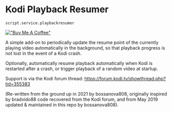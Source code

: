 Kodi Playback Resumer
=========================================================
`script.service.playbackresumer`

[!["Buy Me A Coffee"](https://www.buymeacoffee.com/assets/img/custom_images/orange_img.png)](https://www.buymeacoffee.com/bossanova808) 

A simple add-on to periodically update the resume point of the currently playing video automatically in the background, so that playback progress is not lost in the event of a Kodi crash.

Optionally, automatically resume playback automatically when Kodi is restarted after a crash, or trigger playback of a random video at startup.

Support is via the Kodi forum thread: <https://forum.kodi.tv/showthread.php?tid=355383>

(Re-written from the ground up in 2021 by bossanova808, originally inspired by bradvido88 code recovered from the Kodi forum, and from May 2019 updated & maintained in this repo by bossanova808).

